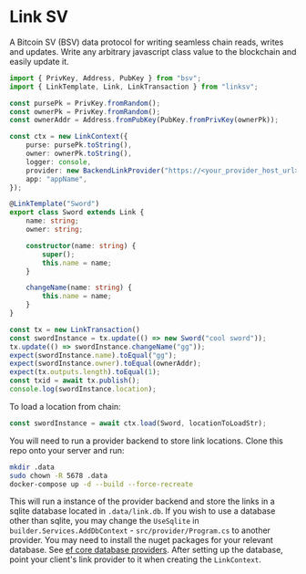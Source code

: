 # Link SV

A Bitcoin SV (BSV) data protocol for writing seamless chain reads, writes and updates. Write any arbitrary javascript class value to the blockchain and easily update it.

``` ts
import { PrivKey, Address, PubKey } from "bsv";
import { LinkTemplate, Link, LinkTransaction } from "linksv";

const pursePk = PrivKey.fromRandom();
const ownerPk = PrivKey.fromRandom();
const ownerAddr = Address.fromPubKey(PubKey.fromPrivKey(ownerPk));

const ctx = new LinkContext({
	purse: pursePk.toString(),
	owner: ownerPk.toString(),
	logger: console,
	provider: new BackendLinkProvider("https://<your_provider_host_url>[:port]"),
	app: "appName",
});

@LinkTemplate("Sword")
export class Sword extends Link {
	name: string;
	owner: string;

	constructor(name: string) {
		super();
		this.name = name;
	}

	changeName(name: string) {
		this.name = name;
	}
}

const tx = new LinkTransaction()
const swordInstance = tx.update(() => new Sword("cool sword"));
tx.update(() => swordInstance.changeName("gg"));
expect(swordInstance.name).toEqual("gg");
expect(swordInstance.owner).toEqual(ownerAddr);
expect(tx.outputs.length).toEqual(1);
const txid = await tx.publish();
console.log(swordInstance.location);

```

To load a location from chain:

```ts
const swordInstance = await ctx.load(Sword, locationToLoadStr);
```

You will need to run a provider backend to store link locations. Clone this repo onto your server and run:

``` bash
mkdir .data
sudo chown -R 5678 .data
docker-compose up -d --build --force-recreate
```

This will run a instance of the provider backend and store the links in a sqlite database located in `.data/link.db`.
If you wish to use a database other than sqlite, you may change the `UseSqlite` in `builder.Services.AddDbContext` - `src/provider/Program.cs` to another provider. You may need to install the nuget packages for your relevant database. See [ef core database providers](https://docs.microsoft.com/en-us/ef/core/providers/?tabs=dotnet-core-cli). After setting up the database, point your client's link provider to it when creating the `LinkContext`.